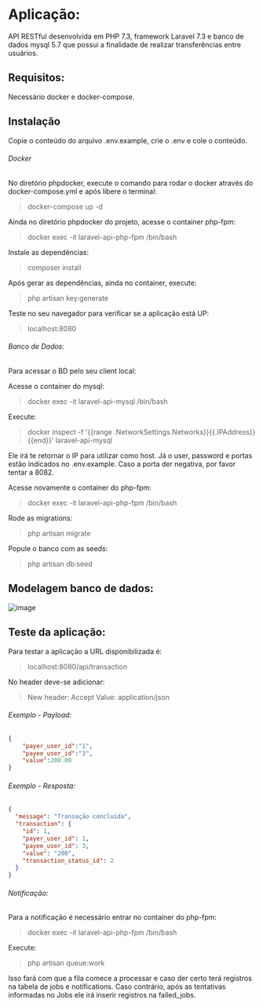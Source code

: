 # Aplicação:
API RESTful desenvolvida em PHP 7.3, framework Laravel 7.3 e banco de dados mysql 5.7 que possui a finalidade de realizar transferências entre usuários.

## Requisitos: 
Necessário docker e docker-compose.

## Instalação 

Copie o conteúdo do arquivo .env.example, crie o .env e cole o conteúdo.

###### Docker

No diretório phpdocker, execute o comando para rodar o docker através do docker-compose.yml e após libere o terminal:

> docker-compose up -d

Ainda no diretório phpdocker do projeto, acesse o container php-fpm:

> docker exec -it laravel-api-php-fpm /bin/bash 

Instale as dependências:

> composer install

Após gerar as dependências, ainda no container, execute: 

> php artisan key:generate

Teste no seu navegador para verificar se a aplicação está UP: 

> localhost:8080

###### Banco de Dados:
Para acessar o BD pelo seu client local:

Acesse o container do mysql: 
> docker exec -it laravel-api-mysql /bin/bash 

Execute:

> docker inspect -f '{{range .NetworkSettings.Networks}}{{.IPAddress}}{{end}}' laravel-api-mysql

Ele irá te retornar o IP para utilizar como host. Já o user, password e portas estão indicados no .env.example. Caso a porta der negativa, por favor tentar a 8082. 

Acesse novamente o container do php-fpm:

>  docker exec -it laravel-api-php-fpm /bin/bash 

Rode as migrations:

> php artisan migrate

Popule o banco com as seeds: 

> php artisan db:seed

## Modelagem banco de dados:

![image](https://user-images.githubusercontent.com/38592846/119072860-9df7f880-b9c2-11eb-9e28-4bc43f5aafac.png)

## Teste da aplicação:

Para testar a aplicação a URL disponibilizada é:

> localhost:8080/api/transaction

No header deve-se adicionar: 

> New header: Accept 
> Value: application/json

###### Exemplo - Payload: 

```json
{
	"payer_user_id":"1",
	"payee_user_id":"3",
	"value":200.00
}
```

###### Exemplo - Resposta: 

```json
{
  "message": "Transação concluída",
  "transaction": {
    "id": 1,
    "payer_user_id": 1,
    "payee_user_id": 3,
    "value": "200",
    "transaction_status_id": 2
  }
}

```

###### Notificação: 

Para a notificação é necessário entrar no container do php-fpm:

> docker exec -it laravel-api-php-fpm /bin/bash

Execute: 

> php artisan queue:work

Isso fará com que a fila comece a processar e caso der certo terá registros na tabela de jobs e notifications. Caso contrário, após as tentativas informadas no Jobs ele irá inserir registros na failed_jobs.















